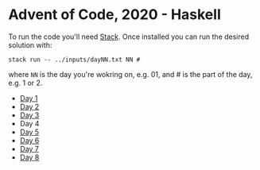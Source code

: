 # Advent of Code, 2020 - Haskell

To run the code you'll need [Stack](https://docs.haskellstack.org/en/stable/README/). Once installed you can run the desired solution with:

```
stack run -- ../inputs/dayNN.txt NN #
```

where `NN` is the day you're wokring on, e.g. 01, and # is the part of the day, e.g. 1 or 2.

- [Day 1](./src/Day01.hs)
- [Day 2](./src/Day02.hs)
- [Day 3](./src/Day03.hs)
- Day 4
- [Day 5](./src/Day05.hs)
- [Day 6](./src/Day06.hs)
- [Day 7](./src/Day07.hs)
- [Day 8](./src/Day08.hs)
